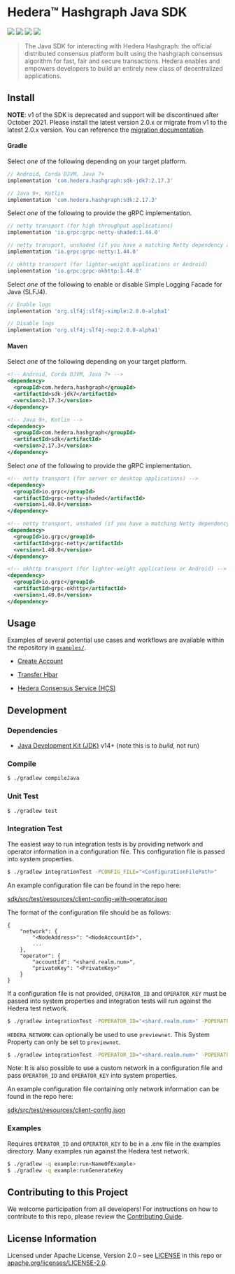 # Hedera™ Hashgraph Java SDK

![](https://img.shields.io/badge/java-7%2B-blue?style=flat-square)
![](https://img.shields.io/badge/android-19%2B-blue?style=flat-square)
[![](https://img.shields.io/github/workflow/status/hashgraph/hedera-sdk-java/Java/develop?style=flat-square)](https://github.com/hashgraph/hedera-sdk-java/actions)
[![](https://img.shields.io/maven-central/v/com.hedera.hashgraph/sdk/2?label=maven&style=flat-square)](https://search.maven.org/artifact/com.hedera.hashgraph/sdk)

> The Java SDK for interacting with Hedera Hashgraph: the official distributed
> consensus platform built using the hashgraph consensus algorithm for fast,
> fair and secure transactions. Hedera enables and empowers developers to
> build an entirely new class of decentralized applications.

## Install

**NOTE**: v1 of the SDK is deprecated and support will be discontinued after October 2021. Please install the latest version 2.0.x or migrate from v1 to the latest 2.0.x version. You can reference the [migration documentation](/MIGRATING_V1.md).

#### Gradle

Select _one_ of the following depending on your target platform.

```groovy
// Android, Corda DJVM, Java 7+
implementation 'com.hedera.hashgraph:sdk-jdk7:2.17.3'

// Java 9+, Kotlin
implementation 'com.hedera.hashgraph:sdk:2.17.3'
```

Select _one_ of the following to provide the gRPC implementation.

```groovy
// netty transport (for high throughput applications)
implementation 'io.grpc:grpc-netty-shaded:1.44.0'

// netty transport, unshaded (if you have a matching Netty dependency already)
implementation 'io.grpc:grpc-netty:1.44.0'

// okhttp transport (for lighter-weight applications or Android)
implementation 'io.grpc:grpc-okhttp:1.44.0'
```

Select _one_ of the following to enable or disable Simple Logging Facade for Java (SLFJ4).

```groovy
// Enable logs
implementation 'org.slf4j:slf4j-simple:2.0.0-alpha1'

// Disable logs
implementation 'org.slf4j:slf4j-nop:2.0.0-alpha1'

```



#### Maven

Select _one_ of the following depending on your target platform.

```xml
<!-- Android, Corda DJVM, Java 7+ -->
<dependency>
  <groupId>com.hedera.hashgraph</groupId>
  <artifactId>sdk-jdk7</artifactId>
  <version>2.17.3</version>
</dependency>

<!-- Java 9+, Kotlin -->
<dependency>
  <groupId>com.hedera.hashgraph</groupId>
  <artifactId>sdk</artifactId>
  <version>2.17.3</version>
</dependency>
```

Select _one_ of the following to provide the gRPC implementation.

```xml
<!-- netty transport (for server or desktop applications) -->
<dependency>
  <groupId>io.grpc</groupId>
  <artifactId>grpc-netty-shaded</artifactId>
  <version>1.40.0</version>
</dependency>

<!-- netty transport, unshaded (if you have a matching Netty dependency already) -->
<dependency>
  <groupId>io.grpc</groupId>
  <artifactId>grpc-netty</artifactId>
  <version>1.40.0</version>
</dependency>

<!-- okhttp transport (for lighter-weight applications or Android) -->
<dependency>
  <groupId>io.grpc</groupId>
  <artifactId>grpc-okhttp</artifactId>
  <version>1.40.0</version>
</dependency>
```

## Usage

Examples of several potential use cases and workflows are available
within the repository in [`examples/`](./examples/src/main/java).

 * [Create Account](./examples/src/main/java/CreateAccountExample.java)

 * [Transfer Hbar](./examples/src/main/java/TransferCryptoExample.java)

 * [Hedera Consensus Service (HCS)](./examples/src/main/java/ConsensusPubSubExample.java)

## Development

### Dependencies

 * [Java Development Kit (JDK)](https://adoptopenjdk.net/) v14+ (note this is to _build_, not run)

### Compile

```sh
$ ./gradlew compileJava
```

### Unit Test

```sh
$ ./gradlew test
```

### Integration Test

The easiest way to run integration tests is by providing network and operator information in a configuration file.
This configuration file is passed into system properties.

```sh
$ ./gradlew integrationTest -PCONFIG_FILE="<ConfigurationFilePath>"
```

An example configuration file can be found in the repo here:

[sdk/src/test/resources/client-config-with-operator.json](sdk/src/test/resources/client-config-with-operator.json)

The format of the configuration file should be as follows:

```
{
    "network": {
        "<NodeAddress>": "<NodeAccountId>",
        ...
    },
    "operator": {
        "accountId": "<shard.realm.num>",
        "privateKey": "<PrivateKey>"
    }
}
```

If a configuration file is not provided, `OPERATOR_ID` and `OPERATOR_KEY` must be passed into system properties
and integration tests will run against the Hedera test network.

```sh
$ ./gradlew integrationTest -POPERATOR_ID="<shard.realm.num>" -POPERATOR_KEY="<PrivateKey>"
```

`HEDERA_NETWORK` can optionally be used to use `previewnet`.  This System Property can only be set to `previewnet`.

```sh
$ ./gradlew integrationTest -POPERATOR_ID="<shard.realm.num>" -POPERATOR_KEY="<PrivateKey>" -PHEDERA_NETWORK="previewnet"
```

Note: It is also possible to use a custom network in a configuration file and pass `OPERATOR_ID` and `OPERATOR_KEY`
into system properties.

An example configuration file containing only network information can be found in the repo here:

[sdk/src/test/resources/client-config.json](sdk/src/test/resources/client-config.json)

### Examples

Requires `OPERATOR_ID` and `OPERATOR_KEY` to be in a .env file in the examples directory.   Many examples run against
the Hedera test network.

```sh
$ ./gradlew -q example:run<NameOfExample>
$ ./gradlew -q example:runGenerateKey
```

## Contributing to this Project

We welcome participation from all developers!
For instructions on how to contribute to this repo, please
review the [Contributing Guide](CONTRIBUTING.md).

## License Information

Licensed under Apache License,
Version 2.0 – see [LICENSE](LICENSE) in this repo
or [apache.org/licenses/LICENSE-2.0](http://www.apache.org/licenses/LICENSE-2.0).
